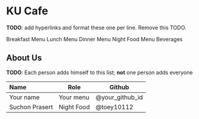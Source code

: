 # KU Cafe

**TODO**: add hyperlinks and format these one per line. Remove this TODO.

Breakfast Menu
Lunch Menu
Dinner Menu
Night Food Menu
Beverages

## About Us

**TODO**: Each person adds himself to this list; **not** one person adds everyone

| Name      | Role      | Github   |
|:----------|-----------|----------|
| Your name | Your menu | @your_github_id |
| Suchon Prasert       | Night Food       | @toey10112      |
